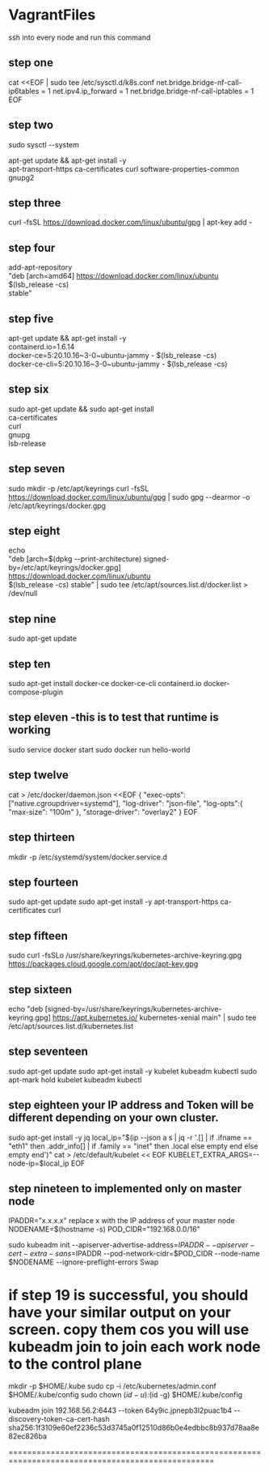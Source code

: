 # VagrantFiles
ssh into every node and run this command

## step one
cat <<EOF | sudo tee /etc/sysctl.d/k8s.conf
 net.bridge.bridge-nf-call-ip6tables = 1
 net.ipv4.ip_forward                 = 1
 net.bridge.bridge-nf-call-iptables = 1
 EOF
 
## step two
 sudo sysctl --system
 
 apt-get update && apt-get install -y \
 apt-transport-https ca-certificates curl software-properties-common gnupg2

## step three
 curl -fsSL https://download.docker.com/linux/ubuntu/gpg | apt-key add -
 
## step four
 add-apt-repository \
 "deb [arch=amd64] https://download.docker.com/linux/ubuntu \
 $(lsb_release -cs) \
 stable"

## step five 
apt-get update && apt-get install -y \
containerd.io=1.6.14 \
docker-ce=5:20.10.16~3-0~ubuntu-jammy - $(lsb_release -cs) \
docker-ce-cli=5:20.10.16~3-0~ubuntu-jammy - $(lsb_release -cs)

## step six
sudo apt-get update && sudo apt-get install \
ca-certificates \
curl \
gnupg \
lsb-release

## step seven
sudo mkdir -p /etc/apt/keyrings
curl -fsSL https://download.docker.com/linux/ubuntu/gpg | sudo gpg --dearmor -o /etc/apt/keyrings/docker.gpg

## step eight
echo \
  "deb [arch=$(dpkg --print-architecture) signed-by=/etc/apt/keyrings/docker.gpg] https://download.docker.com/linux/ubuntu \
  $(lsb_release -cs) stable" | sudo tee /etc/apt/sources.list.d/docker.list > /dev/null
 
## step nine
  sudo apt-get update
 
## step ten
  sudo apt-get install docker-ce docker-ce-cli containerd.io docker-compose-plugin
 
## step eleven -this is to test that runtime is working
 sudo service docker start
 sudo docker run hello-world
 
 
## step twelve
 cat > /etc/docker/daemon.json <<EOF
 {
   "exec-opts":["native.cgroupdriver=systemd"],
   "log-driver": "json-file",
   "log-opts":{ 
     "max-size": "100m"
	 },
	 "storage-driver": "overlay2"
  }
  EOF
  
## step thirteen
  mkdir -p /etc/systemd/system/docker.service.d
  
  
  
## step fourteen  
sudo apt-get update
sudo apt-get install -y apt-transport-https ca-certificates curl

## step fifteen

sudo curl -fsSLo /usr/share/keyrings/kubernetes-archive-keyring.gpg https://packages.cloud.google.com/apt/doc/apt-key.gpg

## step sixteen
echo "deb [signed-by=/usr/share/keyrings/kubernetes-archive-keyring.gpg] https://apt.kubernetes.io/ kubernetes-xenial main" | sudo tee /etc/apt/sources.list.d/kubernetes.list

## step seventeen
sudo apt-get update
sudo apt-get install -y kubelet kubeadm kubectl
sudo apt-mark hold kubelet kubeadm kubectl
 
 
## step eighteen  your IP address and Token will be different depending on your own cluster.

sudo apt-get install -y jq
local_ip="$(ip --json a s | jq -r '.[] | if .ifname == "eth1" then .addr_info[] | if .family == "inet" then .local else empty end else empty end')"
cat > /etc/default/kubelet << EOF
KUBELET_EXTRA_ARGS=--node-ip=$local_ip
EOF

## step nineteen to implemented only on master node

IPADDR="x.x.x.x" replace x with the IP address of your master node
NODENAME=$(hostname -s)
POD_CIDR="192.168.0.0/16"

sudo kubeadm init --apiserver-advertise-address=$IPADDR  --apiserver-cert-extra-sans=$IPADDR  --pod-network-cidr=$POD_CIDR --node-name $NODENAME --ignore-preflight-errors Swap

if step 19 is successful, you should have your similar output on your screen. copy them cos you will use kubeadm join to join each work node to the control plane
==============================================================================================
mkdir -p $HOME/.kube
sudo cp -i /etc/kubernetes/admin.conf $HOME/.kube/config
sudo chown $(id -u):$(id -g) $HOME/.kube/config
 
 kubeadm join 192.168.56.2:6443 --token 64y9ic.jpnepb3l2puac1b4 --discovery-token-ca-cert-hash sha256:1f3109e60ef2236c53d3745a0f12510d86b0e4edbbc8b937d78aa8e82ec826ba

==================================================================================================
